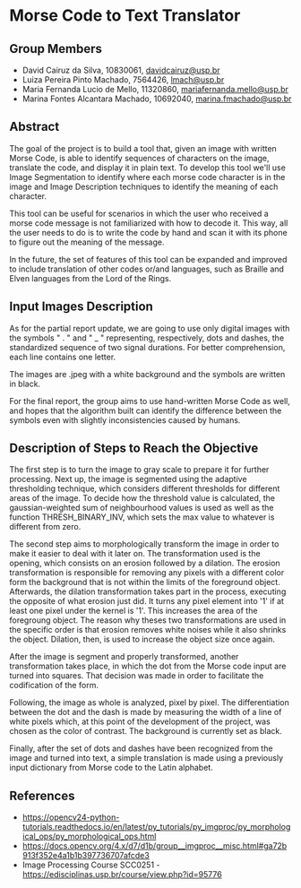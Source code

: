 # Morse Code to Text Translator

## Group Members

- David Cairuz da Silva, 10830061, davidcairuz@usp.br
- Luiza Pereira Pinto Machado, 7564426, lmach@usp.br
- Maria Fernanda Lucio de Mello, 11320860, mariafernanda.mello@usp.br
- Marina Fontes Alcantara Machado, 10692040, marina.fmachado@usp.br

## Abstract

The goal of the project is to build a tool that, given an image with written Morse Code, is able to identify sequences of characters on the image, translate the code, and display it in plain text. To develop this tool we'll use Image Segmentation to identify where each morse code character is in the image and Image Description techniques to identify the meaning of each character.

This tool can be useful for scenarios in which the user who received a morse code message is not familiarized with how to decode it. This way, all the user needs to do is to write the code by hand and scan it with its phone to figure out the meaning of the message.

In the future, the set of features of this tool can be expanded and improved to include translation of other codes or/and languages, such as Braille and Elven languages from the Lord of the Rings.

## Input Images Description

As for the partial report update, we are going to use only digital images with the symbols " . " and " _ " representing, respectively, dots and dashes, the standardized sequence of two signal durations. For better comprehension, each line contains one letter. 

The images are .jpeg with a white background and the symbols are written in black.

For the final report, the group aims to use hand-written Morse Code as well, and hopes that the algorithm built can identify the difference between the symbols even with slightly inconsistencies caused by humans. 

## Description of Steps to Reach the Objective

The first step is to turn the image to gray scale to prepare it for further processing. Next up, the image is segmented using the adaptive thresholding technique, which considers different thresholds for different areas of the image. To decide how the threshold value is calculated, the gaussian-weighted sum of neighbourhood values is used as well as the function THRESH_BINARY_INV, which sets the max value to whatever is different from zero.

The second step aims to morphologically transform the image in order to make it easier to deal with it later on. The transformation used is the opening, which consists on an erosion followed by a dilation. The erosion transformation is responsible for removing any pixels with a different color form the background that is not within the limits of the foreground object. Afterwards, the dilation transformation takes part in the process, executing the opposite of what erosion just did. It turns any pixel element into '1' if at least one pixel under the kernel is '1'. This increases the area of the foregroung object. The reason why theses two transformations are used in the specific order is that erosion removes white noises while it also shrinks the object. Dilation, then, is used to increase the object size once again.

After the image is segment and properly transformed, another transformation takes place, in which the dot from the Morse code input are turned into squares. That decision was made in order to facilitate the codification of the form.

Following, the image as whole is analyzed, pixel by pixel. The differentiation between the dot and the dash is made by measuring the width of a line of white pixels which, at this point of the development of the project, was chosen as the color of contrast. The background is currently set as black.

Finally, after the set of dots and dashes have been recognized from the image and turned into text, a simple translation is made using a previously input dictionary from Morse code to the Latin alphabet.

## References
* https://opencv24-python-tutorials.readthedocs.io/en/latest/py_tutorials/py_imgproc/py_morphological_ops/py_morphological_ops.html
* https://docs.opencv.org/4.x/d7/d1b/group__imgproc__misc.html#ga72b913f352e4a1b1b397736707afcde3
* Image Processing Course SCC0251 - https://edisciplinas.usp.br/course/view.php?id=95776
